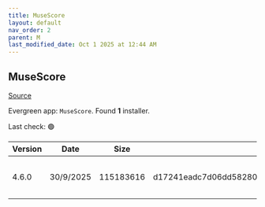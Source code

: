 ```yaml
---
title: MuseScore
layout: default
nav_order: 2
parent: M
last_modified_date: Oct 1 2025 at 12:44 AM
---
```


## MuseScore

[Source](https://musescore.org/)

Evergreen app: `MuseScore`. Found **1** installer.

Last check: 🟢

| Version | Date      | Size      | Sha256                                                           | Architecture | InstallerType | Type | URI                                                                                                                                                                                                                        |
| ------- | --------- | --------- | ---------------------------------------------------------------- | ------------ | ------------- | ---- | -------------------------------------------------------------------------------------------------------------------------------------------------------------------------------------------------------------------------- |
| 4.6.0   | 30/9/2025 | 115183616 | d17241eadc7d06dd5828073e7ccc90032bb4ca04655e58b9689d37d43b952f10 | x64          | Default       | msi  | [https://github.com/musescore/MuseScore/releases/download/v4.6.0/MuseScore-Studio-4.6.0.252730940-x86_64.msi](https://github.com/musescore/MuseScore/releases/download/v4.6.0/MuseScore-Studio-4.6.0.252730940-x86_64.msi) |
